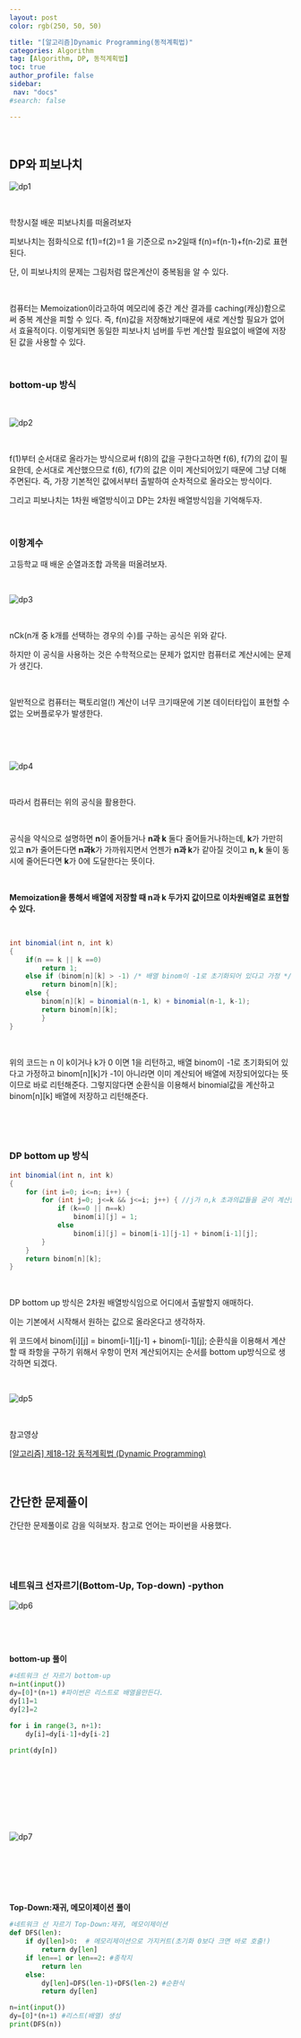 ```yaml
---
layout: post
color: rgb(250, 50, 50)

title: "[알고리즘]Dynamic Programming(동적계획법)"
categories: Algorithm
tag: [Algorithm, DP, 동적계획법]
toc: true
author_profile: false
sidebar:
 nav: "docs"
#search: false

---
```


    

## DP와 피보나치

![dp1](https://user-images.githubusercontent.com/75375944/187068608-9bdf5bab-3cea-46fc-a626-1461ad31a988.jpeg)

    

학창시절 배운 피보나치를 떠올려보자

피보나치는 점화식으로 f(1)=f(2)=1 을 기준으로 n>2일때 f(n)=f(n-1)+f(n-2)로 표현된다.

단, 이 피보나치의 문제는 그림처럼 많은계산이 중복됨을 알 수 있다.

        

컴퓨터는 Memoization이라고하여 메모리에 중간 계산 결과를 caching(캐싱)함으로써 중복 계산을 피할 수 있다. 즉, f(n)값을 저장해놨기때문에 새로 계산할 필요가 없어서 효율적이다. 이렇게되면 동일한 피보나치 넘버를 두번 계산할 필요없이 배열에 저장된 값을 사용할 수 있다.
        

        

### bottom-up 방식

       

![dp2](https://user-images.githubusercontent.com/75375944/187068609-8adeeaae-8744-44e6-88ed-75e648f71369.jpeg)

        

f(1)부터 순서대로 올라가는 방식으로써 f(8)의 값을 구한다고하면 f(6), f(7)의 값이 필요한데, 순서대로 계산했으므로 f(6), f(7)의 값은 이미 계산되어있기 때문에 그냥 더해주면된다. 즉, 가장 기본적인 값에서부터 출발하여 순차적으로 올라오는 방식이다.

그리고 피보나치는 1차원 배열방식이고 DP는 2차원 배열방식임을 기억해두자.

     

### 이항계수

고등학교 때 배운 순열과조합 과목을 떠올려보자.

        

![dp3](https://user-images.githubusercontent.com/75375944/187068611-dc5ad180-e8e3-4052-8722-e06d59cd5204.jpeg)

       

nCk(n개 중 k개를 선택하는 경우의 수)를 구하는 공식은 위와 같다.

하지만 이 공식을 사용하는 것은 수학적으로는 문제가 없지만 컴퓨터로 계산시에는 문제가 생긴다.

    

일반적으로 컴퓨터는 팩토리얼(!) 계산이 너무 크기때문에 기본 데이터타입이 표현할 수 없는 오버플로우가 발생한다.

    

    

![dp4](https://user-images.githubusercontent.com/75375944/187068612-d66da454-2f94-4c1b-a9a7-0754ddc236c0.jpeg)

    

따라서 컴퓨터는 위의 공식을 활용한다.

    

공식을 약식으로 설명하면 **n**이 줄어들거나 **n과 k** 둘다 줄어들거나하는데, **k**가 가만히 있고 **n**가 줄어든다면 **n과k**가 가까워지면서 언젠가 **n과 k**가 같아질 것이고 **n, k** 둘이 동시에 줄어든다면 **k**가 0에 도달한다는 뜻이다.

    

**Memoization을 통해서 배열에 저장할 때 n과 k 두가지 값이므로 이차원배열로 표현할 수 있다.**

    

```java
int binomial(int n, int k)
{
    if(n == k || k ==0)
        return 1;
    else if (binom[n][k] > -1) /* 배열 binom이 -1로 초기화되어 있다고 가정 */
        return binom[n][k];
    else {
        binom[n][k] = binomial(n-1, k) + binomial(n-1, k-1);
        return binom[n][k];
        }
}    
```

    

위의 코드는 n 이 k이거나 k가 0 이면 1을 리턴하고, 배열 binom이 -1로 초기화되어 있다고 가정하고 binom[n][k]가 -1이 아니라면 이미 계산되어 배열에 저장되어있다는 뜻이므로 바로 리턴해준다. 그렇지않다면 순환식을 이용해서 binomial값을 계산하고 binom[n][k] 배열에 저장하고 리턴해준다.

    

    

### DP bottom up 방식

```java
int binomial(int n, int k)
{
    for (int i=0; i<=n; i++) {
        for (int j=0; j<=k && j<=i; j++) { //j가 n,k 초과의값들을 굳이 계산할 필요가없다.
            if (k==0 || n==k)
                binom[i][j] = 1;
            else
                binom[i][j] = binom[i-1][j-1] + binom[i-1][j];
        }
    }
    return binom[n][k];
}
```

    

DP bottom up 방식은 2차원 배열방식임으로 어디에서 출발할지 애매하다.

이는 기본에서 시작해서 원하는 값으로 올라온다고 생각하자.

위 코드에서 binom[i][j] = binom[i-1][j-1] + binom[i-1][j]; 순환식을 이용해서 계산할 때 좌항을 구하기 위해서 우항이 먼저 계산되어지는 순서를 bottom up방식으로 생각하면 되겠다.

    

![dp5](https://user-images.githubusercontent.com/75375944/187068613-1b28ee27-3ede-4617-800d-028dbcd6dc21.jpeg)

    

참고영상

[[알고리즘] 제18-1강 동적계획법 (Dynamic Programming)](https://www.youtube.com/watch?v=K15qLnKKrow&t=1895s&ab_channel=%EA%B6%8C%EC%98%A4%ED%9D%A0)

    

## 간단한 문제풀이

간단한 문제풀이로 감을 익혀보자. 참고로 언어는 파이썬을 사용했다.

    

    

### 네트워크 선자르기(Bottom-Up, Top-down) -python

![dp6](https://user-images.githubusercontent.com/75375944/187068605-888c8cf6-5bcb-4de6-86c2-a2a7dc5fa4a9.jpeg)

    

    

**bottom-up** **풀이**

```python
#네트워크 선 자르기 bottom-up
n=int(input())
dy=[0]*(n+1) #파이썬은 리스트로 배열을만든다.
dy[1]=1
dy[2]=2

for i in range(3, n+1):
    dy[i]=dy[i-1]+dy[i-2]

print(dy[n])
```

    

    

    

    

![dp7](https://user-images.githubusercontent.com/75375944/187068607-4d9693f7-ac23-405a-a937-cf263c8478de.jpeg)

    

    

    

**Top-Down:재귀, 메모이제이션** **풀이**

```python
#네트워크 선 자르기 Top-Down:재귀, 메모이제이션
def DFS(len):
    if dy[len]>0:  # 메모리제이션으로 가지커트(초기화 0보다 크면 바로 호출!)
        return dy[len]
    if len==1 or len==2: #종착지
        return len
    else:
        dy[len]=DFS(len-1)+DFS(len-2) #순환식
        return dy[len]

n=int(input())
dy=[0]*(n+1) #리스트(배열) 생성
print(DFS(n))
```

